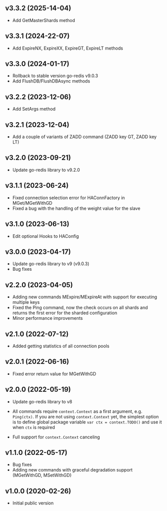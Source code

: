 ## v3.3.2 (2025-14-04)

- Add GetMasterShards method

## v3.3.1 (2024-22-07)

- Add ExpireNX, ExpireXX, ExpireGT, ExpireLT methods

## v3.3.0 (2024-01-17)

- Rollback to stable version go-redis v9.0.3
- Add FlushDB/FlushDBAsync methods

## v3.2.2 (2023-12-06)

- Add SetArgs method

## v3.2.1 (2023-12-04)

- Add a couple of variants of ZADD command (ZADD key GT, ZADD key LT)

## v3.2.0 (2023-09-21)

- Update go-redis library to v9.2.0

## v3.1.1 (2023-06-24)

- Fixed connection selection error for HAConnFactory in MGet/MGetWithGD
- Fixed a bug with the handling of the weight value for the slave

## v3.1.0 (2023-06-13)

- Edit optional Hooks to HAConfig

## v3.0.0 (2023-04-17)

- Update go-redis library to v9 (v9.0.3)
- Bug fixes

## v2.2.0 (2023-04-05)

- Adding new commands MExpire/MExpireAt with support for executing multiple keys
- Fixed the Ping command, now the check occurs on all shards and returns the first error for the sharded configuration
- Minor performance improvements

## v2.1.0 (2022-07-12)

- Added getting statistics of all connection pools

## v2.0.1 (2022-06-16)

- Fixed error return value for MGetWithGD

## v2.0.0 (2022-05-19)

- Update go-redis library to v8

- All commands require `context.Context` as a first argument, e.g. `Ping(ctx)`. If you are not
  using `context.Context` yet, the simplest option is to define global package variable
  `var ctx = context.TODO()` and use it when `ctx` is required

- Full support for `context.Context` canceling

## v1.1.0 (2022-05-17)

- Bug fixes
- Adding new commands with graceful degradation support (MGetWithGD, MSetWithGD)

## v1.0.0 (2020-02-26)

- Initial public version
